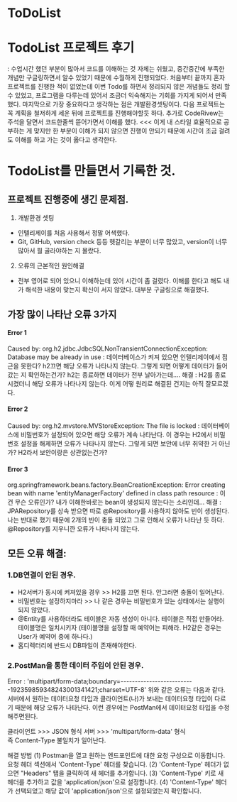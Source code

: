 # ToDoList

# TodoList 프로젝트 후기
: 수업시간 했던 부분이 많아서 코드를 이해하는 것 자체는 쉬웠고, 중간중간에 부족한 개념만
구글링하면서 알수 있었기 때문에 수월하게 진행되었다. 처음부터 끝까지 혼자 프로젝트를 진행한 적이 없었는데
이번 Todo를 하면서 정리되지 않은 개념들도 정리 할 수 있었고, 프로그램을 다루는데 있어서 조금더 익숙해지는
기회를 가지게 되어서 만족했다. 마지막으로 가장 중요하다고 생각하는 점은 개발환경셋팅이다. 
다음 프로젝트는 꼭 계획을 철저하게 세운 뒤에 프로젝트를 진행해야할듯 하다. 
추가로 CodeRivew는 주석을 달면서 코드한줄씩 뜯어가면서 이해를 했다. <<< 이게 내 스타일
효율적으로 공부하는 게 맞지만 한 부분이 이해가 되지 않으면 진행이 안되기 때문에 시간이 조금 걸려도 이해를 
하고 가는 것이 옳다고 생각한다. 


# TodoList를 만들면서 기록한 것.

## 프로젝트 진행중에 생긴 문제점.
1. 개발환경 셋팅
- 인텔리제이를 처음 사용해서 정말 어색했다. 
- Git, GitHub, version check 등등 헷갈리는 부분이 너무 많았고, version이 너무 많아서 뭘 골라야하는 지 몰랐다. 

2. 오류의 근본적인 원인해결
- 전부 영어로 되어 있으니 이해하는데 있어 시간이 좀 걸렸다. 이해를 한다고 해도 내가 해석한 내용이 맞는지 
확신이 서지 않았다. 대부분 구글링으로 해결했다. 

## 가장 많이 나타난 오류 3가지

#### Error 1
Caused by: org.h2.jdbc.JdbcSQLNonTransientConnectionException: Database may be already in use
: 데이터베이스가 켜져 있으면 인텔리제이에서 접근을 못한다? h2끄면 해당 오류가 나타나지 않는다. 그렇게 되면
어떻게 데이터가 들어갔는 지 확인하는건가? h2는 종료하면 데이터가 전부 날아가는데....
해결 : H2를 종료 시켰더니 해당 오류가 나타나지 않는다. 이게 어떻 원리로 해결된 건지는 아직 잘모르겠다. 

#### Error 2
Caused by: org.h2.mvstore.MVStoreException: The file is locked
: 데이터베이스에 비밀번호가 설정되어 있으면 해당 오류가 계속 나타난다. 이 경우는 H2에서 비밀번호 설정을 해제하면 오류가 나타나지 않는다. 그렇게 되면 보안에 너무 취약한 거 아닌가? H2라서 보안이랑은 상관없는건가?

#### Error 3
org.springframework.beans.factory.BeanCreationException: Error creating bean with name 'entityManagerFactory' defined in class path resource 
: 이건 무슨 오류인가? 내가 이해한바로는 bean이 생성되지 않는다는 소리인데... 
해결 : JPARepository를 상속 받으면 따로 @Repository를 사용하지 않아도 빈이 생성된다. 나는 반대로 했기 때문에 2개의 빈이 충돌 되었고 그로 인해서 오류가 나타난 듯 하다. @Repository를 지우니깐 오류가 나타나지 않는다.


## 모든 오류 해결:

### 1.DB연결이 안된 경우.
- H2서버가 동시에 켜져있을 경우 >> H2를 끄면 된다. 안그러면 충돌이 일어난다.
- 비밀번호는 설정하지마라 >> 나 같은 경우는 비밀번호가 있는 상태에서는 실행이 되지 않았다. 
- @Entity를 사용하더라도 테이블은 자동 생성이 아니다. 테이블은 직접 만들어라. 테이블명은 일치시키자
   (테이블명을 설정할 때 예약어는 피해라. H2같은 경우는 User가 예약어 중에 하나다.)
- 홈디렉터리에 반드시 DB파일이 존재해야한다.

### 2.PostMan을 통한 데이터 주입이 안된 경우.
Error :  'multipart/form-data;boundary=--------------------------192359859348243001341421;charset=UTF-8'
위와 같은 오류는 다음과 같다.
서버에서 원하는 데이터요청 타입과 클라이언트(나)가 보내는 데이터요청 타입이 다르기 때문에 해당 오류가 나타난다. 
이런 경우에는 PostMan에서 데이터요청 타입을 수정 해주면된다.

클라이언트 >>> JSON 형식
서버 >>> 'multipart/form-data' 형식  
즉 Content-Type 불일치가 일어난다. 

해결 방법
(1) Postman을 열고 원하는 엔드포인트에 대한 요청 구성으로 이동합니다.
요청 헤더 섹션에서 'Content-Type' 헤더를 찾습니다.
(2) 'Content-Type' 헤더가 없으면 "Headers" 탭을 클릭하여 새 헤더를 추가합니다.
(3) 'Content-Type' 키로 새 헤더를 추가하고 값을 'application/json'으로 설정합니다.
(4) 'Content-Type' 헤더가 선택되었고 해당 값이 'application/json'으로 설정되었는지 확인합니다.


